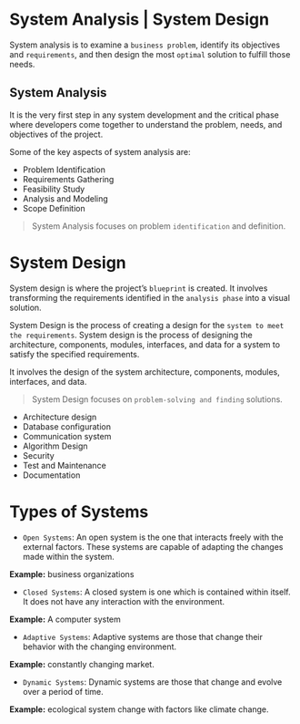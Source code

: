 # System Analysis | System Design

System analysis is to examine a `business problem`, identify its objectives and `requirements`, and then design the most `optimal` solution to fulfill those needs.

## System Analysis

It is the very first step in any system development and the critical phase where developers come together to understand the problem, needs, and objectives of the project.

Some of the key aspects of system analysis are:

- Problem Identification
- Requirements Gathering
- Feasibility Study
- Analysis and Modeling
- Scope Definition

> System Analysis focuses on problem `identification` and definition.

# System Design

System design is where the project’s `blueprint` is created. It involves transforming the requirements identified in the `analysis phase` into a visual solution.

System Design is the process of creating a design for the `system to meet the requirements`. System design is the process of designing the architecture, components, modules, interfaces, and data for a system to satisfy the specified requirements.

It involves the design of the system architecture, components, modules, interfaces, and data.

> System Design focuses on `problem-solving and finding` solutions.

- Architecture design
- Database configuration
- Communication system
- Algorithm Design
- Security
- Test and Maintenance
- Documentation

# Types of Systems

- `Open Systems`: An open system is the one that interacts freely with the external factors. These systems are capable of adapting the changes made within the system.

**Example:** business organizations

- `Closed Systems`: A closed system is one which is contained within itself. It does not have any interaction with the environment.

**Example:** A computer system

- `Adaptive Systems`: Adaptive systems are those that change their behavior with the changing environment.

**Example:** constantly changing market.

- `Dynamic Systems`: Dynamic systems are those that change and evolve over a period of time.

**Example:** ecological system change with factors like climate change.
